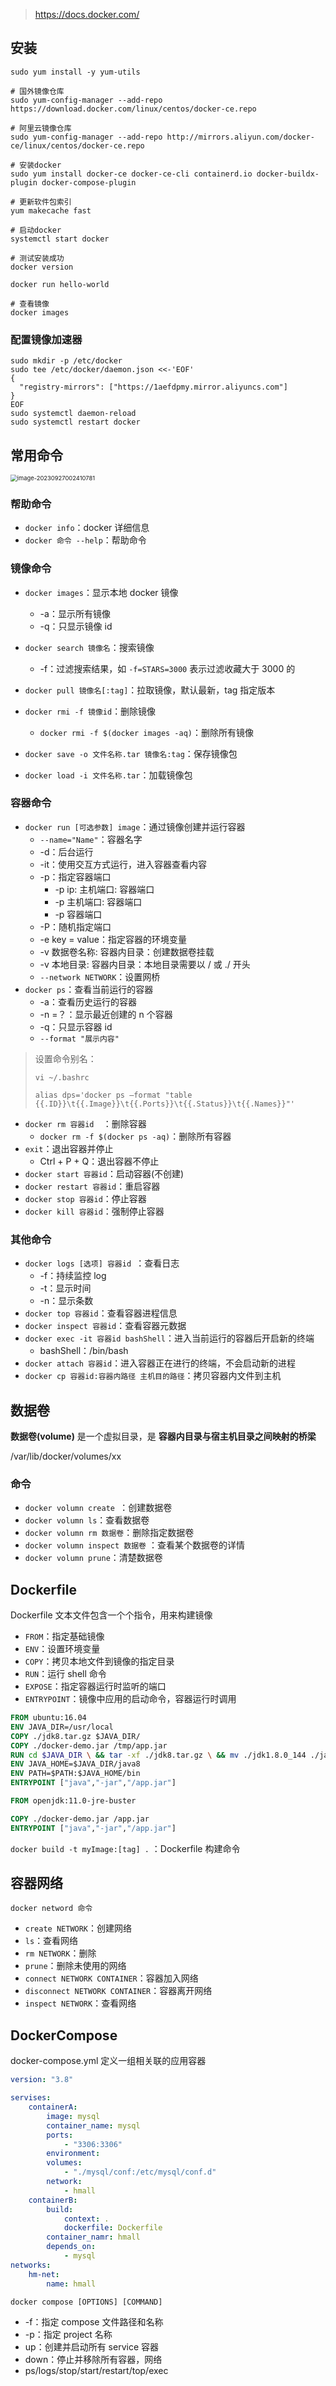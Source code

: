 > https://docs.docker.com/

## 安装

```shell
sudo yum install -y yum-utils

# 国外镜像仓库
sudo yum-config-manager --add-repo https://download.docker.com/linux/centos/docker-ce.repo

# 阿里云镜像仓库
sudo yum-config-manager --add-repo http://mirrors.aliyun.com/docker-ce/linux/centos/docker-ce.repo

# 安装docker
sudo yum install docker-ce docker-ce-cli containerd.io docker-buildx-plugin docker-compose-plugin

# 更新软件包索引
yum makecache fast

# 启动docker
systemctl start docker

# 测试安装成功
docker version

docker run hello-world

# 查看镜像
docker images
```

### 配置镜像加速器

```shell
sudo mkdir -p /etc/docker
sudo tee /etc/docker/daemon.json <<-'EOF'
{
  "registry-mirrors": ["https://1aefdpmy.mirror.aliyuncs.com"]
}
EOF
sudo systemctl daemon-reload
sudo systemctl restart docker
```

## 常用命令

<img src="https://raw.githubusercontent.com/Moriic/picture/main/image/1711357196_0.png" alt="image-20230927002410781" style="zoom: 67%;" />

### 帮助命令

- `docker info`：docker 详细信息
- `docker 命令 --help`：帮助命令

### 镜像命令

- `docker images`：显示本地 docker 镜像
  - -a：显示所有镜像
  - -q：只显示镜像 id

- `docker search 镜像名`：搜索镜像
  - -f：过滤搜索结果，如 `-f=STARS=3000` 表示过滤收藏大于 3000 的
- `docker pull 镜像名[:tag]`：拉取镜像，默认最新，tag 指定版本
- `docker rmi -f 镜像id`：删除镜像
  - `docker rmi -f $(docker images -aq)`：删除所有镜像
- `docker save -o 文件名称.tar 镜像名:tag`：保存镜像包
- `docker load -i 文件名称.tar`：加载镜像包

### 容器命令

- `docker run [可选参数] image`：通过镜像创建并运行容器
  - `--name="Name"`：容器名字
  - -d：后台运行
  - -it：使用交互方式运行，进入容器查看内容
  - -p：指定容器端口
    - -p ip: 主机端口: 容器端口
    - -p 主机端口: 容器端口
    - -p 容器端口
  - -P：随机指定端口
  - -e key = value：指定容器的环境变量
  - -v 数据卷名称: 容器内目录：创建数据卷挂载
  - -v 本地目录: 容器内目录：本地目录需要以 / 或 ./ 开头
  - `--network NETWORK`：设置网桥
- `docker ps`：查看当前运行的容器
  - -a：查看历史运行的容器
  - -n =？：显示最近创建的 n 个容器
  - -q：只显示容器 id
  - `--format "展示内容"`

> 设置命令别名：
>
> ```shell
> vi ~/.bashrc
> 
> alias dps='docker ps –format "table {{.ID}}\t{{.Image}}\t{{.Ports}}\t{{.Status}}\t{{.Names}}"'
> ```

- `docker rm 容器id  `：删除容器
  - `docker rm -f $(docker ps -aq)`：删除所有容器
- `exit`：退出容器并停止
  - Ctrl + P + Q：退出容器不停止
- `docker start 容器id`：启动容器(不创建)
- `docker restart 容器id`：重启容器
- `docker stop 容器id`：停止容器
- `docker kill 容器id`：强制停止容器

### 其他命令

- `docker logs [选项] 容器id `：查看日志
  - -f：持续监控 log
  - -t：显示时间
  - -n：显示条数
- `docker top 容器id`：查看容器进程信息
- `docker inspect 容器id`：查看容器元数据
- `docker exec -it 容器id bashShell`：进入当前运行的容器后开启新的终端
  - bashShell：/bin/bash
- `docker attach 容器id`：进入容器正在进行的终端，不会启动新的进程
- `docker cp 容器id:容器内路径 主机目的路径`：拷贝容器内文件到主机

## 数据卷

**数据卷(volume)** 是一个虚拟目录，是 **容器内目录与宿主机目录之间映射的桥梁**

/var/lib/docker/volumes/xx 

### 命令

- `docker volumn create `：创建数据卷
- `docker volumn ls`：查看数据卷
- `docker volumn rm 数据卷`：删除指定数据卷
- `docker volumn inspect 数据卷` ：查看某个数据卷的详情
- `docker volumn prune`：清楚数据卷

## Dockerfile

Dockerfile 文本文件包含一个个指令，用来构建镜像

- `FROM`：指定基础镜像
- `ENV`：设置环境变量
- `COPY`：拷贝本地文件到镜像的指定目录
- `RUN`：运行 shell 命令
- `EXPOSE`：指定容器运行时监听的端口
- `ENTRYPOINT`：镜像中应用的启动命令，容器运行时调用

```dockerfile
FROM ubuntu:16.04
ENV JAVA_DIR=/usr/local
COPY ./jdk8.tar.gz $JAVA_DIR/
COPY ./docker-demo.jar /tmp/app.jar
RUN cd $JAVA_DIR \ && tar -xf ./jdk8.tar.gz \ && mv ./jdk1.8.0_144 ./java8
ENV JAVA_HOME=$JAVA_DIR/java8
ENV PATH=$PATH:$JAVA_HOME/bin
ENTRYPOINT ["java","-jar","/app.jar"]
```

```dockerfile
FROM openjdk:11.0-jre-buster

COPY ./docker-demo.jar /app.jar
ENTRYPOINT ["java","-jar","/app.jar"]
```

`docker build -t myImage:[tag] .` ：Dockerfile 构建命令

## 容器网络

`docker netword 命令`

- `create NETWORK`：创建网络
- `ls`：查看网络
- `rm NETWORK`：删除
- `prune`：删除未使用的网络
- `connect NETWORK CONTAINER`：容器加入网络
- `disconnect NETWORK CONTAINER`：容器离开网络
- `inspect NETWORK`：查看网络

## DockerCompose

docker-compose.yml 定义一组相关联的应用容器

```yml
version: "3.8"

servises:
	containerA:
		image: mysql
		container_name: mysql
		ports:
			- "3306:3306"
		environment:
		volumes:
			- "./mysql/conf:/etc/mysql/conf.d"
		network:
			- hmall
	containerB:
		build:
			context: .
			dockerfile: Dockerfile
		container_namr: hmall
		depends_on:
		 	- mysql
networks:
	hm-net:
		name: hmall
```

`docker compose [OPTIONS] [COMMAND]`

- -f：指定 compose 文件路径和名称
- -p：指定 project 名称
- up：创建并启动所有 service 容器
- down：停止并移除所有容器，网络
- ps/logs/stop/start/restart/top/exec


